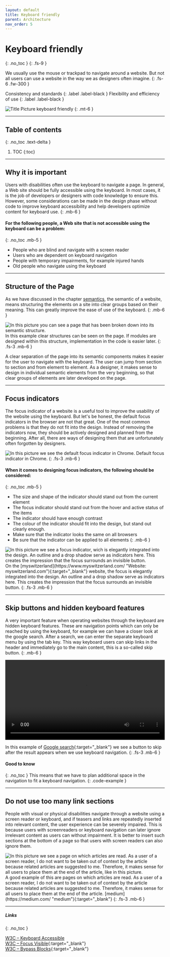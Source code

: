 ```yaml
---
layout: default
title: Keyboard friendly
parent: Architecture
nav_order: 5
---
```


# Keyboard friendly
{: .no_toc }
{: .fs-9 }

We usually use the mouse or trackpad to navigate around a website. But not all users can use a website in the way we as designers often imagine.
{: .fs-6 .fw-300 }

Consistency and standards
{: .label .label-black }
Flexibility and efficiency of use
{: .label .label-black }

<img src="{{ '/assets/images/hero/keyboard.png' | prepend: site.baseurl }}" alt="Title Picture keyboard friendly" title="Title keyboard friendly"/>
{: .mt-6 }

---

## Table of contents
{: .no_toc .text-delta }

1. TOC
{:toc}

---

## Why it is important

Users with disabilities often use the keyboard to navigate a page. In general, a Web site should be fully accessible using the keyboard. In most cases, it is the job of developers or designers with code knowledge to ensure this. However, some considerations can be made in the design phase without code to improve keyboard accessibility and help developers optimize content for keyboard use.
{: .mb-6 }

#### For the following people, a Web site that is not accessible using the keyboard can be a problem:
{: .no_toc .mb-5 }

- People who are blind and navigate with a screen reader
- Users who are dependent on keyboard navigation
- People with temporary impairments, for example injured hands
- Old people who navigate using the keyboard

---

## Structure of the Page

As we have discussed in the chapter <a href="/Accessibility-Designer-Guide/docs/Architecture/semantics/">semantics</a>, the semantic of a website, means structuring the elements on a site into clear groups based on their meaning. This can greatly improve the ease of use of the keyboard.
{: .mb-6 }

<img src="{{ '/assets/images/semantics/semantic_structure.png' | prepend: site.baseurl }}" alt="In this picture you can see a page that has been broken down into its semantic structure."/>
In this example clear structures can be seen on the page. If modules are designed within this structure, implementation in the code is easier later.
{: .fs-3 .mb-6 }

A clear separation of the page into its semantic components makes it easier for the user to navigate with the keyboard. The user can jump from section to section and from element to element. As a designer, it makes sense to design in individual semantic elements from the very beginning, so that clear groups of elements are later developed on the page.

---

## Focus indicators

The focus indicator of a website is a useful tool to improve the usability of the website using the keyboard. But let's be honest, the default focus indicators in the browser are not that great. One of the most common problems is that they do not fit into the design. Instead of removing the indicators now, they should be actively designed and planned from the beginning. After all, there are ways of designing them that are unfortunately often forgotten by designers.

<img src="{{ '/assets/images/keyboard/focus_default.png' | prepend: site.baseurl }}" alt="In this picture we see the default focus indicator in Chrome."/>
Default focus indicator in Chrome.
{: .fs-3 .mb-6 }

#### When it comes to designing focus indicators, the following should be considered:
{: .no_toc .mb-5 }

- The size and shape of the indicator should stand out from the current element
- The focus indicator should stand out from the hover and active status of the items
- The indicator should have enough contrast
- The colour of the indicator should fit into the design, but stand out clearly enough.
- Make sure that the indicator looks the same on all browsers
- Be sure that the indicator can be applied to all elements
{: .mb-6 }


<img src="{{ '/assets/images/keyboard/focus_my_switzerland.png' | prepend: site.baseurl }}" alt="In this picture we see a focus indicator, wich is elegantly integrated into the design. An outline and a drop shadow serve as indicators here. This creates the impression that the focus surrounds an invisible button."/>
On the [myswitzerland](https://www.myswitzerland.com/ "Website: myswitzerland.com"){:target="_blank"} website, the focus is elegantly integrated into the design. An outline and a drop shadow serve as indicators here. This creates the impression that the focus surrounds an invisible button.
{: .fs-3 .mb-6 }

---

## Skip buttons and hidden keyboard features
A very important feature when operating websites through the keyboard are hidden keyboard features. These are navigation points which can only be reached by using the keyboard, for example we can have a closer look at the google search. After a search, we can enter the separate keyboard menu by using the tab key. This way keyboard users can skip links in the header and immediately go to the main content, this is a so-called skip button.
{: .mb-6 }

<video width="100%" height="auto" controls>
    <source src="{{ '/assets/videos/skip.mp4' | prepend: site.baseurl }}">
</video>

In this example of [Google search](https://google.com/ "Google search"){:target="_blank"} we see a button to skip after the result appears when we use keyboard navigation.
{: .fs-3 .mb-6 }


#### Good to know
{: .no_toc }
This means that we have to plan additional space in the navigation to fit a keyboard navigation.
{: .code-example }

---

## Do not use too many link sections

People with visual or physical disabilities navigate through a website using a screen reader or keyboard, and if teasers and links are repeatedly inserted into relevant content, the user experience can be severely impaired. This is because users with screenreaders or keyboard navigation can later ignore irrelevant content as users can without impairment. It is better to insert such sections at the bottom of a page so that users with screen readers can also ignore them.

<img src="{{ '/assets/images/architecture/medium_architecture.png' | prepend: site.baseurl }}" alt="In this picture we see a  page on which articles are read. As a user of a screen reader, I do not want to be taken out of context by the article because related articles are suggested to me. Therefore, it makes sense for all users to place them at the end of the article, like in this picture."/>
A good example of this are pages on which articles are read. As a user of a screen reader, I do not want to be taken out of context by the article because related articles are suggested to me. Therefore, it makes sense for all users to place them at the end of the article. [medium](https://medium.com/ "medium"){:target="_blank"}
{: .fs-3 .mb-6 }

---

##### Links
{: .no_toc }

[W3C – Keyboard Accessible](https://www.w3.org/WAI/WCAG21/quickref/?versions=2.0#keyboard-accessible "W3C – Keyboard Accessible") <br>
[W3C – Focus Visible](https://www.w3.org/WAI/WCAG21/Understanding/focus-visible "W3C – Focus Visible"){:target="_blank"} <br>
[W3C – Bypass Blocks](https://www.w3.org/WAI/WCAG21/Understanding/bypass-blocks "W3C – Bypass Blocks"){:target="_blank"} <br>
